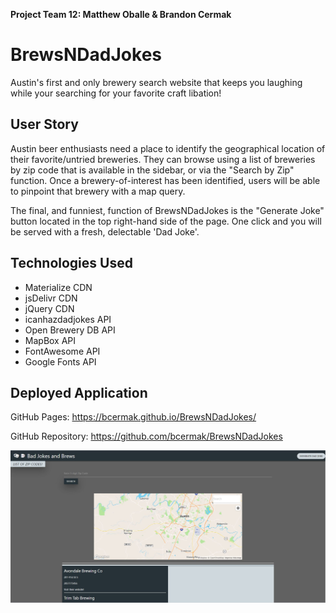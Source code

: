 **Project Team 12: Matthew Oballe & Brandon Cermak**

# BrewsNDadJokes #
Austin's first and only brewery search website that keeps you laughing while your searching for your favorite craft libation!

## User Story ##

Austin beer enthusiasts need a place to identify the geographical location of their favorite/untried breweries. They can browse using a list of breweries by zip code that is available in the sidebar, or via the "Search by Zip" function. Once a brewery-of-interest has been identified, users will be able to pinpoint that brewery with a map query. 

The final, and funniest, function of BrewsNDadJokes is the "Generate Joke" button located in the top right-hand side of the page. One click and you will be served with a fresh, delectable 'Dad Joke'. 

## Technologies Used ##
- Materialize CDN
- jsDelivr CDN
- jQuery CDN
- icanhazdadjokes API
- Open Brewery DB API
- MapBox API
- FontAwesome API
- Google Fonts API

## Deployed Application ##

GitHub Pages: https://bcermak.github.io/BrewsNDadJokes/

GitHub Repository: https://github.com/bcermak/BrewsNDadJokes

<img src = "Assets\brews_screenshot.JPG" alt = "Screenshot">



